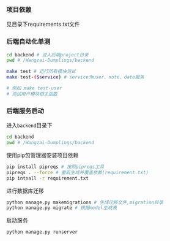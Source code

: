 ### 项目依赖
见目录下requirements.txt文件

### 后端自动化单测
```bash
cd backend # 进入后端project目录
pwd # /Wangzai-Dumplings/backend

make test # 运行所有模块测试
make test-($service) # service为user、note、date服务

# 例如 make test-user 
# 测试用户模块相关函数
```

### 后端服务启动

进入`backend`目录下
```bash
cd backend
pwd # /Wangzai-Dumplings/backend
```

使用pip包管理器安装项目依赖
```bash
pip install pipreqs # 按照pipreqs工具
pipreqs . --force # 重新生成并覆盖依赖(requirement.txt)
pip intsall -r requirement.txt
```

进行数据库迁移
```bash
python manage.py makemigrations # 生成迁移文件,migration目录
python manage.py migrate # 根据model生成表
```

启动服务

```bash
python manage.py runserver
```